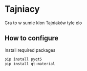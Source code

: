 # Tajniacy

Gra to w sumie klon Tajniaków tyle elo

## How to configure

Install required packages

```bash
pip install pyqt5
pip install qt-material
```

